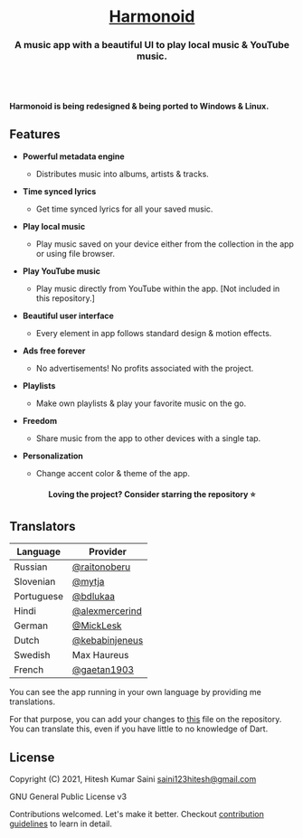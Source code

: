 <h1 align="center"><a href="https://github.com/alexmercerind/harmonoid">Harmonoid</a></h1>
<h3 align="center">A music app with a beautiful UI to play local music & YouTube music.</h3>

<br></br>

<h4>Harmonoid is being redesigned & being ported to Windows & Linux.</h4>


## Features

- **Powerful metadata engine**
  - Distributes music into albums, artists & tracks.

- **Time synced lyrics**
  - Get time synced lyrics for all your saved music.
 
- **Play local music**
  - Play music saved on your device either from the collection in the app or using file browser.

- **Play YouTube music**
  - Play music directly from YouTube within the app. [Not included in this repository.]

- **Beautiful user interface**
  - Every element in app follows standard design & motion effects. 

- **Ads free forever**
  - No advertisements! No profits associated with the project.
  
- **Playlists**
  - Make own playlists & play your favorite music on the go.
  
- **Freedom**
  - Share music from the app to other devices with a single tap.

- **Personalization**
  - Change accent color & theme of the app.


<h4  align="center">Loving the project? Consider starring the repository ⭐</h4>

## Translators

|Language       |Provider                                           |
|---------------|---------------------------------------------------|
|Russian        |[@raitonoberu](https://github.com/raitonoberu)     |
|Slovenian      |[@mytja](https://github.com/mytja)                 |
|Portuguese     |[@bdlukaa](https://github.com/bdlukaa)             |
|Hindi          |[@alexmercerind](https://github.com/alexmercerind) |
|German         |[@MickLesk](https://github.com/MickLesk)           |
|Dutch          |[@kebabinjeneus](https://github.com/kebabinjeneus) |
|Swedish        |Max Haureus                                        |
|French         |[@gaetan1903](https://github.com/gaetan1903)       |

You can see the app running in your own language by providing me translations.

For that purpose, you can add your changes to [this](https://github.com/alexmercerind/harmonoid/blob/master/lib/constants/language.dart) file on the repository.
You can translate this, even if you have little to no knowledge of Dart.

## License

Copyright (C) 2021, Hitesh Kumar Saini <saini123hitesh@gmail.com>

GNU General Public License v3

Contributions welcomed. Let's make it better.
Checkout [contribution guidelines](https://github.com/harmonoid/harmonoid/blob/master/CONTRIBUTING.md) to learn in detail.
